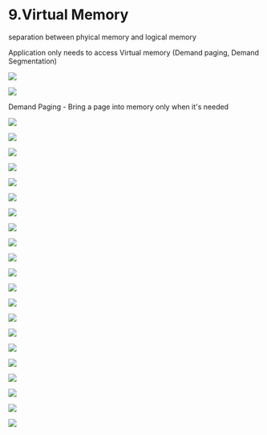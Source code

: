 # 9.Virtual Memory

separation between phyical memory and logical memory 

Application only needs to access Virtual memory \(Demand paging, Demand Segmentation\)

![](../.gitbook/assets/image%20%28120%29.png)



![](../.gitbook/assets/image%20%28103%29.png)



Demand Paging - Bring a page into memory only when it's needed

![](../.gitbook/assets/image%20%2849%29.png)

![](../.gitbook/assets/image%20%2835%29.png)

![](../.gitbook/assets/image%20%2881%29.png)

![](../.gitbook/assets/image%20%28140%29.png)

![](../.gitbook/assets/image%20%28109%29.png)

![](../.gitbook/assets/image%20%28116%29.png)

![](../.gitbook/assets/image%20%2813%29.png)



![](../.gitbook/assets/image%20%28145%29.png)



![](../.gitbook/assets/image%20%2888%29.png)

![](../.gitbook/assets/image%20%28118%29.png)

![](../.gitbook/assets/image%20%28138%29.png)

![](../.gitbook/assets/image%20%2824%29.png)

![](../.gitbook/assets/image%20%282%29.png)

![](../.gitbook/assets/image%20%2812%29.png)

![](../.gitbook/assets/image%20%2884%29.png)



![](../.gitbook/assets/image%20%28131%29.png)

![](../.gitbook/assets/image%20%2870%29.png)

![](../.gitbook/assets/image%20%28114%29.png)

![](../.gitbook/assets/image%20%2822%29.png)

![](../.gitbook/assets/image%20%2893%29.png)

![](../.gitbook/assets/image.png)


